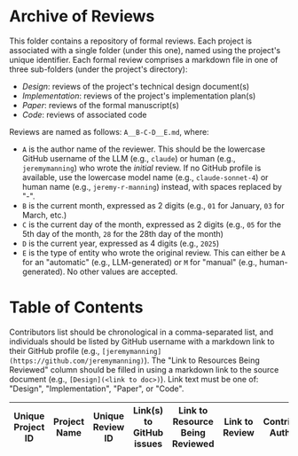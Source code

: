 # Archive of Reviews

This folder contains a repository of formal reviews. Each project is associated with a single folder (under this one), named using the project's unique identifier. Each formal review comprises a markdown file in one of three sub-folders (under the project's directory):
  - *Design*: reviews of the project's technical design document(s)
  - *Implementation*: reviews of the project's implementation plan(s)
  - *Paper*: reviews of the formal manuscript(s)
  - *Code*: reviews of associated code

Reviews are named as follows: `A__B-C-D__E.md`, where:
  - `A` is the author name of the reviewer. This should be the lowercase GitHub username of the LLM (e.g., `claude`) or human (e.g., `jeremymanning`) who wrote the *initial* review. If no GitHub profile is available, use the lowercase model name (e.g., `claude-sonnet-4`) or human name (e.g., `jeremy-r-manning`) instead, with spaces replaced by "-".
  - `B` is the current month, expressed as 2 digits (e.g., `01` for January, `03` for March, etc.)
  - `C` is the current day of the month, expressed as 2 digits (e.g., `05` for the 5th day of the month, `28` for the 28th day of the month)
  - `D` is the current year, expressed as 4 digits (e.g., `2025`)
  - `E` is the type of entity who wrote the original review. This can either be `A` for an "automatic" (e.g., LLM-generated) or `M` for "manual" (e.g., human-generated). No other values are accepted.

# Table of Contents

Contributors list should be chronological in a comma-separated list, and individuals should be listed by GitHub username with a markdown link to their GitHub profile (e.g., `[jeremymanning](https://github.com/jeremymanning)`). The "Link to Resources Being Reviewed" column should be filled in using a markdown link to the source document (e.g., `[Design](<link to doc>)`). Link text must be one of: "Design", "Implementation", "Paper", or "Code".

| Unique Project ID | Project Name | Unique Review ID | Link(s) to GitHub issues | Link to Resource Being Reviewed | Link to Review | Contributing Author(s) |
|-------------------|--------------|------------------|--------------------------|---------------------------------|----------------|------------------------|
